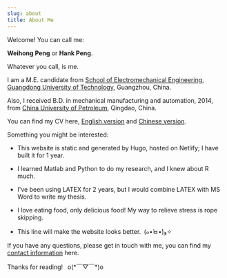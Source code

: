 ```yaml
---
slug: about
title: About Me
---
```

<!---
  <div style=float:right> <img
  src="https://raw.githubusercontent.com/HankPPeng/HankPeng.com/master/images/my_photo.jpg"
  height=324px width=240px > </div>
-->

Welcome! You can call me:

**Weihong Peng** or **Hank Peng**.

Whatever you call, is me.

I am a M.E. candidate from [School of Electromechanical Engineering](http://jdgcxy.gdut.edu.cn/), 
[Guangdong University of Technology](http://www.gdut.edu.cn/), Guangzhou, China.

Also, I received B.D. in mechanical manufacturing and automation, 2014, from [China University of Petroleum](http://www.upc.edu.cn/), Qingdao, China.

You can find my CV here, [English version]() and [Chinese version]().

Something you might be interested:

* This website is static and generated by Hugo, hosted on Netlify; I have built it for 1 year.

* I learned Matlab and Python to do my research, and I knew about R much.

* I've been using LATEX for 2 years, but I would combine LATEX with MS Word to write my thesis.

* I love eating food, only delicious food! My way to relieve stress is rope skipping.

* This line will make the website looks better.&ensp;(๑•̀ㅂ•́)و✧

If you have any questions, please get in touch with me, you can find my [contact information](https://hankpeng.netlify.com/contact/) here.

Thanks for reading!&ensp; o(\*￣▽￣*)o
